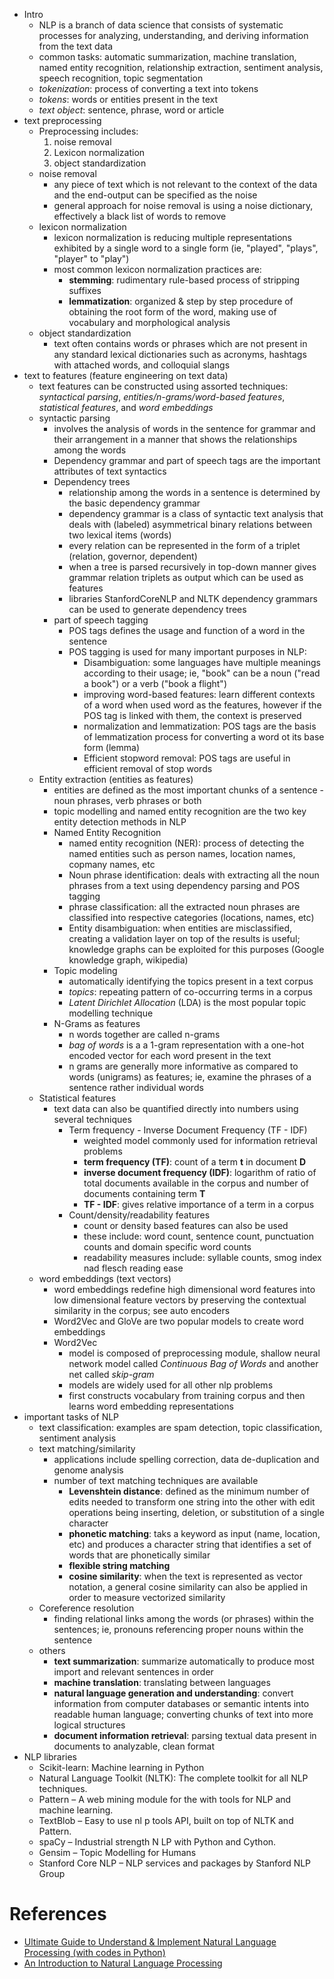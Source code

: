 - Intro
  - NLP is a branch of data science that consists of systematic processes for analyzing, understanding, and deriving information from the text data
  - common tasks: automatic summarization, machine translation, named entity recognition, relationship extraction, sentiment analysis, speech recognition, topic segmentation
  - _tokenization_: process of converting a text into tokens
  - _tokens_: words or entities present in the text
  - _text object_: sentence, phrase, word or article
- text preprocessing
  - Preprocessing includes:
    1. noise removal
    2. Lexicon normalization
    3. object standardization
  - noise removal
    - any piece of text which is not relevant to the context of the data and the end-output can be specified as the noise
    - general approach for noise removal is using a noise dictionary, effectively a black list of words to remove
  - lexicon normalization
    - lexicon normalization is reducing multiple representations exhibited by a single word to a single form (ie, "played", "plays", "player" to "play")
    - most common lexicon normalization practices are:
      - **stemming**: rudimentary rule-based process of stripping suffixes
      - **lemmatization**: organized & step by step procedure of obtaining the root form of the word, making use of vocabulary and morphological analysis
  - object standardization
    - text often contains words or phrases which are not present in any standard lexical dictionaries such as acronyms, hashtags with attached words, and colloquial slangs
- text to features (feature engineering on text data)
  - text features can be constructed using assorted techniques: _syntactical parsing_, _entities/n-grams/word-based features_, _statistical features_, and _word embeddings_
  - syntactic parsing
    - involves the analysis of words in the sentence for grammar and their arrangement in a manner that shows the relationships among the words
    - Dependency grammar and part of speech tags are the important attributes of text syntactics
    - Dependency trees
      - relationship among the words in a sentence is determined by the basic dependency grammar
      - dependency grammar is a class of syntactic text analysis that deals with (labeled) asymmetrical binary relations between two lexical items (words)
      - every relation can be represented in the form of a triplet (relation, governor, dependent)
      - when a tree is parsed recursively in top-down manner gives grammar relation triplets as output which can be used as features
      - libraries StanfordCoreNLP and NLTK dependency grammars can be used to generate dependency trees
    - part of speech tagging
      - POS tags defines the usage and function of a word in the sentence
      - POS tagging is used for many important purposes in NLP:
        - Disambiguation: some languages have multiple meanings according to their usage; ie, "book" can be a noun ("read a book") or a verb ("book a flight")
        - improving word-based features: learn different contexts of a word when used word as the features, however if the POS tag is linked with them, the context is preserved
        - normalization and lemmatization: POS tags are the basis of lemmatization process for converting a word ot its base form (lemma)
        - Efficient stopword removal: POS tags are useful in efficient removal of stop words 
  - Entity extraction (entities as features)
    - entities are defined as the most important chunks of a sentence - noun phrases, verb phrases or both
    - topic modelling and named entity recognition are the two key entity detection methods in NLP
    - Named Entity Recognition
      - named entity recognition (NER): process of detecting the named entities such as person names, location names, copmany names, etc
      - Noun phrase identification: deals with extracting all the noun phrases from a text using dependency parsing and POS tagging
      - phrase classification: all the extracted noun phrases are classified into respective categories (locations, names, etc)
      - Entity disambiguation: when entities are misclassified, creating a validation layer on top of the results is useful; knowledge graphs can be exploited for this purposes (Google knowledge graph, wikipedia)
    - Topic modeling
      - automatically identifying the topics present in a text corpus
      - _topics_: repeating pattern of co-occurring terms in a corpus
      - _Latent Dirichlet Allocation_ (LDA) is the most popular topic modelling technique
    - N-Grams as features
      - n words together are called n-grams
      - _bag of words_ is a a 1-gram representation with a one-hot encoded vector for each word present in the text
      - n grams are generally more informative as compared to words (unigrams) as features; ie, examine the phrases of a sentence rather individual words
  - Statistical features
    - text data can also be quantified directly into numbers using several techniques
      - Term frequency - Inverse Document Frequency (TF - IDF)
        - weighted model commonly used for information retrieval problems
        - **term frequency (TF)**: count of a term **t** in document **D**
        - **inverse document frequency (IDF)**: logarithm of ratio of total documents available in the corpus and number of documents containing term **T**
        - **TF - IDF**: gives relative importance of a term in a corpus
      - Count/density/readability features
        - count or density based features can also be used
        - these include: word count, sentence count, punctuation counts and domain specific word counts
        - readability measures include: syllable counts, smog index nad flesch reading ease
  - word embeddings (text vectors)
    - word embeddings redefine high dimensional word features into low dimensional feature vectors by preserving the contextual similarity in the corpus; see auto encoders 
    - Word2Vec and GloVe are two popular models to create word embeddings
    - Word2Vec
      - model is composed of preprocessing module, shallow neural network model called _Continuous Bag of Words_ and another net called _skip-gram_
      - models are widely used for all other nlp problems
      - first constructs vocabulary from training corpus and then learns word embedding representations
- important tasks of NLP
  - text classification: examples are spam detection, topic classification, sentiment analysis
  - text matching/similarity
    - applications include spelling correction, data de-duplication and genome analysis
    - number of text matching techniques are available
      - **Levenshtein distance**: defined as the minimum number of edits needed to transform one string into the other with edit operations being inserting, deletion, or substitution of a single character
      - **phonetic matching**: taks a keyword as input (name, location, etc) and produces a character string that identifies a set of words that are phonetically similar
      - **flexible string matching**
      - **cosine similarity**: when the text is represented as vector notation, a general cosine similarity can also be applied in order to measure vectorized similarity
  - Coreference resolution
    - finding relational links among the words (or phrases) within the sentences; ie, pronouns referencing proper nouns within the sentence
  - others
    - **text summarization**: summarize automatically to produce most import and relevant sentences in order
    - **machine translation**: translating between languages
    - **natural language generation and understanding**: convert information from computer databases or semantic intents into readable human language; converting chunks of text into more logical structures
    - **document information retrieval**: parsing textual data present in documents to analyzable, clean format
- NLP libraries
  - Scikit-learn: Machine learning in Python
  - Natural Language Toolkit (NLTK): The complete toolkit for all NLP techniques.
  - Pattern – A web mining module for the with tools for NLP and machine learning.
  - TextBlob – Easy to use nl p tools API, built on top of NLTK and Pattern.
  - spaCy – Industrial strength N LP with Python and Cython.
  - Gensim – Topic Modelling for Humans
  - Stanford Core NLP – NLP services and packages by Stanford NLP Group

# References

- [Ultimate Guide to Understand & Implement Natural Language Processing (with codes in Python)](https://www.analyticsvidhya.com/blog/2017/01/ultimate-guide-to-understand-implement-natural-language-processing-codes-in-python/)
- [An Introduction to Natural Language Processing](https://blog.syncano.io/introduction-natural-language-processing/)